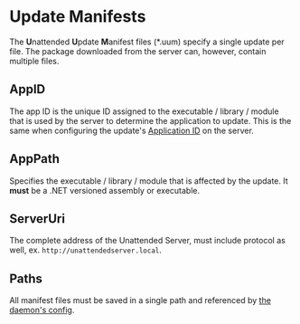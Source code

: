# Update Manifests

The **U**nattended **U**pdate **M**anifest files (*.uum) specify a single update
per file. The package downloaded from the server can, however, contain multiple
files.

## AppID

The app ID is the unique ID assigned to the executable / library / module that
is used by the server to determine the application to update. This is the same
when configuring the update's [Application ID](https://docs.projectlimitless.io/unattended-server/publishing-updates#applicationid)
on the server.

## AppPath

Specifies the executable / library / module that is affected by the update. It
**must** be a .NET versioned assembly or executable.

## ServerUri

The complete address of the Unattended Server, must include protocol as well,
ex. `http://unattendedserver.local`.

## Paths

All manifest files must be saved in a single path and referenced by
[the daemon's config](/configuration#configurationdirectory).
